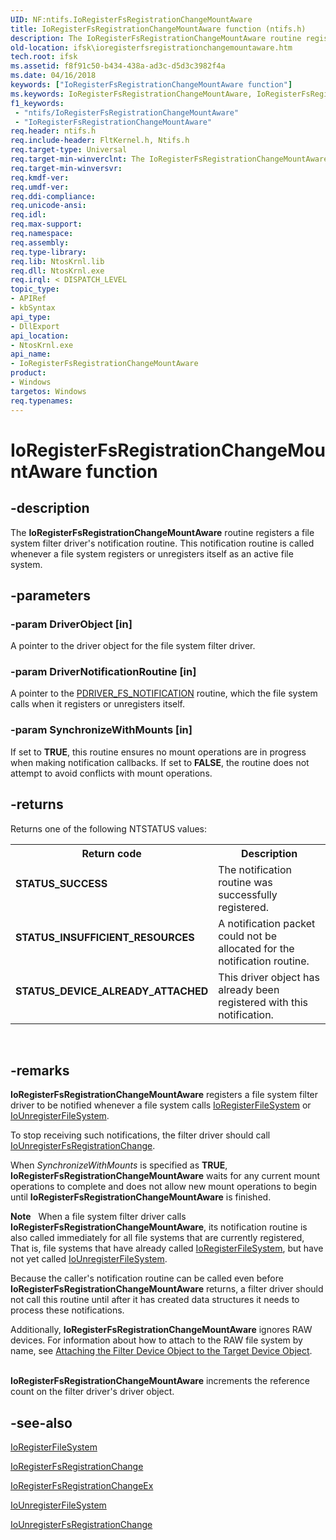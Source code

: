 ```yaml
---
UID: NF:ntifs.IoRegisterFsRegistrationChangeMountAware
title: IoRegisterFsRegistrationChangeMountAware function (ntifs.h)
description: The IoRegisterFsRegistrationChangeMountAware routine registers a file system filter driver's notification routine. This notification routine is called whenever a file system registers or unregisters itself as an active file system.
old-location: ifsk\ioregisterfsregistrationchangemountaware.htm
tech.root: ifsk
ms.assetid: f8f91c50-b434-438a-ad3c-d5d3c3982f4a
ms.date: 04/16/2018
keywords: ["IoRegisterFsRegistrationChangeMountAware function"]
ms.keywords: IoRegisterFsRegistrationChangeMountAware, IoRegisterFsRegistrationChangeMountAware routine [Installable File System Drivers], ifsk.ioregisterfsregistrationchangemountaware, ioref_c69a27ef-45f5-4873-bd11-34e984cc5c11.xml, ntifs/IoRegisterFsRegistrationChangeMountAware
f1_keywords:
 - "ntifs/IoRegisterFsRegistrationChangeMountAware"
 - "IoRegisterFsRegistrationChangeMountAware"
req.header: ntifs.h
req.include-header: FltKernel.h, Ntifs.h
req.target-type: Universal
req.target-min-winverclnt: The IoRegisterFsRegistrationChangeMountAware routine is available in Windows 7 and later versions of Windows.
req.target-min-winversvr: 
req.kmdf-ver: 
req.umdf-ver: 
req.ddi-compliance: 
req.unicode-ansi: 
req.idl: 
req.max-support: 
req.namespace: 
req.assembly: 
req.type-library: 
req.lib: NtosKrnl.lib
req.dll: NtosKrnl.exe
req.irql: < DISPATCH_LEVEL
topic_type:
- APIRef
- kbSyntax
api_type:
- DllExport
api_location:
- NtosKrnl.exe
api_name:
- IoRegisterFsRegistrationChangeMountAware
product:
- Windows
targetos: Windows
req.typenames: 
---
```


# IoRegisterFsRegistrationChangeMountAware function


## -description


The <b>IoRegisterFsRegistrationChangeMountAware</b> routine registers a file system filter driver's notification routine. This notification routine   is called whenever a file system registers or unregisters itself as an active file system.


## -parameters




### -param DriverObject [in]

A pointer to the driver object for the file system filter driver.


### -param DriverNotificationRoutine [in]

A pointer to the <a href="https://docs.microsoft.com/windows-hardware/drivers/ddi/ntifs/nc-ntifs-driver_fs_notification">PDRIVER_FS_NOTIFICATION</a> routine, which the file system calls when it registers or unregisters itself.


### -param SynchronizeWithMounts [in]

If set to <b>TRUE</b>, this routine ensures no mount operations are in progress when making notification callbacks. If set to <b>FALSE</b>, the routine does not attempt to avoid conflicts with mount operations.


## -returns



Returns one of the following NTSTATUS values:

<table>
<tr>
<th>Return code</th>
<th>Description</th>
</tr>
<tr>
<td width="40%">
<dl>
<dt><b>STATUS_SUCCESS</b></dt>
</dl>
</td>
<td width="60%">
The notification routine was successfully registered.

</td>
</tr>
<tr>
<td width="40%">
<dl>
<dt><b>STATUS_INSUFFICIENT_RESOURCES</b></dt>
</dl>
</td>
<td width="60%">
A notification packet could not be allocated for the notification routine.

</td>
</tr>
<tr>
<td width="40%">
<dl>
<dt><b>STATUS_DEVICE_ALREADY_ATTACHED</b></dt>
</dl>
</td>
<td width="60%">
This driver object has already been registered with this notification.

</td>
</tr>
</table>
 




## -remarks



<b>IoRegisterFsRegistrationChangeMountAware</b> registers a file system filter driver to be notified whenever a file system calls <a href="https://docs.microsoft.com/windows-hardware/drivers/ddi/ntifs/nf-ntifs-ioregisterfilesystem">IoRegisterFileSystem</a> or <a href="https://docs.microsoft.com/windows-hardware/drivers/ddi/ntifs/nf-ntifs-iounregisterfilesystem">IoUnregisterFileSystem</a>. 

To stop receiving such notifications, the filter driver should call <a href="https://docs.microsoft.com/windows-hardware/drivers/ddi/ntifs/nf-ntifs-iounregisterfsregistrationchange">IoUnregisterFsRegistrationChange</a>. 

When <i>SynchronizeWithMounts</i> is specified as <b>TRUE</b>, <b>IoRegisterFsRegistrationChangeMountAware</b> waits for any current mount operations to complete and does not allow new mount operations to begin until <b>IoRegisterFsRegistrationChangeMountAware</b> is finished.

<div class="alert"><b>Note</b>    When a file system filter driver calls <b>IoRegisterFsRegistrationChangeMountAware</b>, its notification routine is also called immediately for all file systems that are currently registered, That is, file systems that have already called <a href="https://docs.microsoft.com/windows-hardware/drivers/ddi/ntifs/nf-ntifs-ioregisterfilesystem">IoRegisterFileSystem</a>, but have not yet called <a href="https://docs.microsoft.com/windows-hardware/drivers/ddi/ntifs/nf-ntifs-iounregisterfilesystem">IoUnregisterFileSystem</a>. <p class="note">Because the caller's notification routine can be called even before <b>IoRegisterFsRegistrationChangeMountAware</b> returns, a filter driver should not call this routine until after it has created data structures it needs to process these notifications. 

<p class="note">Additionally, <b>IoRegisterFsRegistrationChangeMountAware</b> ignores RAW devices. For information about how to attach to the RAW file system by name, see <a href="https://docs.microsoft.com/windows-hardware/drivers/ifs/attaching-the-filter-device-object-to-the-target-device-object">Attaching the Filter Device Object to the Target Device Object</a>. 

</div>
<div> </div>
<b>IoRegisterFsRegistrationChangeMountAware</b> increments the reference count on the filter driver's driver object. 




## -see-also




<a href="https://docs.microsoft.com/windows-hardware/drivers/ddi/ntifs/nf-ntifs-ioregisterfilesystem">IoRegisterFileSystem</a>



<a href="https://docs.microsoft.com/windows-hardware/drivers/ddi/ntifs/nf-ntifs-ioregisterfsregistrationchange">IoRegisterFsRegistrationChange</a>



<a href="https://docs.microsoft.com/windows-hardware/drivers/ddi/ntifs/nf-ntifs-ioregisterfsregistrationchangeex">IoRegisterFsRegistrationChangeEx</a>



<a href="https://docs.microsoft.com/windows-hardware/drivers/ddi/ntifs/nf-ntifs-iounregisterfilesystem">IoUnregisterFileSystem</a>



<a href="https://docs.microsoft.com/windows-hardware/drivers/ddi/ntifs/nf-ntifs-iounregisterfsregistrationchange">IoUnregisterFsRegistrationChange</a>
 

 

